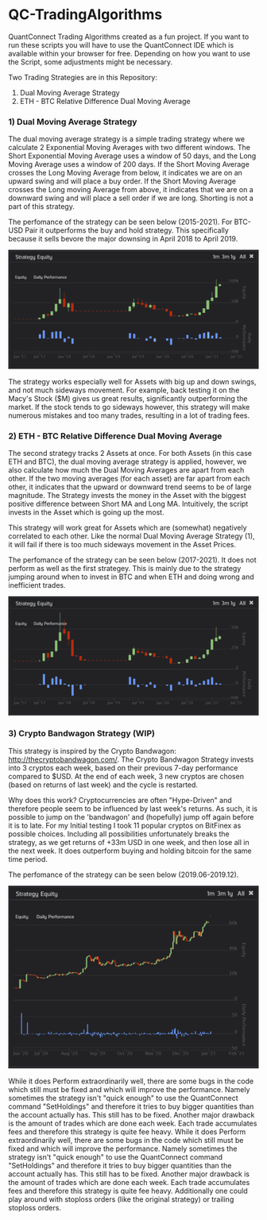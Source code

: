 # QC-TradingAlgorithms

QuantConnect Trading Algorithms created as a fun project. If you want to run these scripts you will have to use the QuantConnect IDE which is available within your browser for free. Depending on how you want to use the Script, some adjustments might be necessary.

Two Trading Strategies are in this Repository:

1. Dual Moving Average Strategy
2. ETH - BTC Relative Difference Dual Moving Average

### 1) Dual Moving Average Strategy

The dual moving average strategy is a simple trading strategy where we calculate 2 Exponential Moving Averages with two different windows. The Short Exponential Moving Average uses a window of 50 days, and the Long Moving Average uses a window of 200 days. If the Short Moving Average crosses the Long Moving Average from below, it indicates we are on an upward swing and will place a buy order. If the Short Moving Average crosses the Long moving Average from above, it indicates that we are on a downward swing and will place a sell order if we are long. Shorting is not a part of this strategy.

The perfomance of the strategy can be seen below (2015-2021). For BTC-USD Pair it outperforms the buy and hold strategy. This specifically because it sells bevore the major downsing in April 2018 to April 2019.

![alt text](https://raw.githubusercontent.com/feljost/QC-TradingAlgorithms/master/Screenshots/BTCUSD_Single_Crypto_Strategy_Perfomance.png)

The strategy works especially well for Assets with big up and down swings, and not much sideways movement. For example, back testing it on the Macy's Stock ($M) gives us great results, significantly outperforming the market. If the stock tends to go sideways however, this strategy will make numerous mistakes and too many trades, resulting in a lot of trading fees.

### 2) ETH - BTC Relative Difference Dual Moving Average 

The second strategy tracks 2 Assets at once. For both Assets (in this case ETH and BTC), the dual moving average strategy is applied, however, we also calculate how much the Dual Moving Averages are apart from each other. If the two moving averages (for each asset) are far apart from each other, it indicates that the upward or downward trend seems to be of large magnitude. The Strategy invests the money in the Asset with the biggest positive difference between Short MA and Long MA. Intuitively, the script invests in the Asset which is going up the most.

This strategy will work great for Assets which are (somewhat) negatively correlated to each other. Like the normal Dual Moving Average Strategy (1), it will fail if there is too much sideways movement in the Asset Prices. 

The perfomance of the strategy can be seen below (2017-2021). It does not perform as well as the first strategey. This is mainly due to the strategy jumping around when to invest in BTC and when ETH and doing wrong and inefficient trades.

![alt text](https://raw.githubusercontent.com/feljost/QC-TradingAlgorithms/master/Screenshots/ETH%2BBTC_Dual_Crypto_Strategy_Perfomance.png)

### 3) Crypto Bandwagon Strategy (WIP)

This strategy is inspired by the Crypto Bandwagon: http://thecryptobandwagon.com/. The Crypto Bandwagon Strategy invests into 3 cryptos each week, based on their previous 7-day performance compared to $USD. At the end of each week, 3 new cryptos are chosen (based on returns of last week) and the cycle is restarted.

Why does this work? Cryptocurrencies are often "Hype-Driven" and therefore people seem to be influenced by last week's returns. As such, it is possible to jump on the 'bandwagon' and (hopefully) jump off again before it is to late. For my Initial testing I took 11 popular cryptos on BitFinex as possible choices. Including all possibilities unfortunately breaks the strategy, as we get returns of +33m USD in one week, and then lose all in the next week. It does outperform buying and holding bitcoin for the same time period.

The perfomance of the strategy can be seen below (2019.06-2019.12). 

![alt text](https://raw.githubusercontent.com/feljost/QC-TradingAlgorithms/master/Screenshots/BandWagon_Strategy_Perfomance.png)

While it does Perform extraordinarily well, there are some bugs in the code which still must be fixed and which will improve the performance. Namely sometimes the strategy isn't "quick enough" to use the QuantConnect command "SetHoldings" and therefore it tries to buy bigger quantities than the account actually has. This still has to be fixed. Another major drawback is the amount of trades which are done each week. Each trade accumulates fees and therefore this strategy is quite fee heavy. While it does Perform extraordinarily well, there are some bugs in the code which still must be fixed and which will improve the performance. Namely sometimes the strategy isn't "quick enough" to use the QuantConnect command "SetHoldings" and therefore it tries to buy bigger quantities than the account actually has. This still has to be fixed. Another major drawback is the amount of trades which are done each week. Each trade accumulates fees and therefore this strategy is quite fee heavy. Additionally one could play around with stoploss orders (like the original strategy) or trailing stoploss orders.